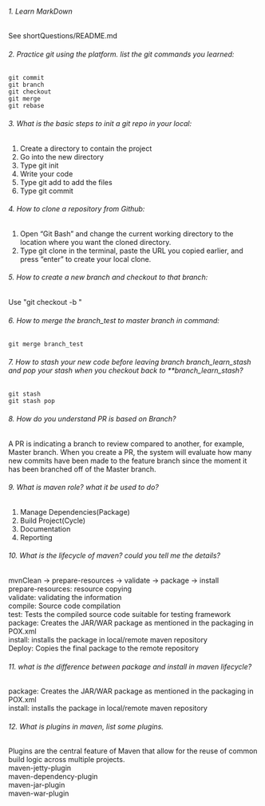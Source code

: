 ###### 1. Learn MarkDown
See shortQuestions/README.md   

###### 2. Practice git using the platform. list the git commands you learned:
```
git commit
git branch
git checkout
git merge
git rebase
```

###### 3. What is the basic steps to init a git repo in your local:   
1. Create a directory to contain the project  
2. Go into the new directory   
3. Type git init   
4. Write your code   
5. Type git add to add the files   
6. Type git commit   

###### 4. How to clone a repository from Github:   
1. Open “Git Bash” and change the current working directory to the location where you want the cloned directory.   
2. Type git clone in the terminal, paste the URL you copied earlier, and press “enter” to create your local clone.   

###### 5. How to create a new branch and checkout to that branch:   
Use "git checkout -b <new branch name>"   

###### 6. How to merge the branch_test to master branch in command:   
```
git merge branch_test   
```

###### 7. How to stash your new code before leaving branch branch_learn_stash and pop your stash when you checkout back to **branch_learn_stash?   
```
git stash   
git stash pop   
```

###### 8. How do you understand PR is based on Branch?   
A PR is indicating a branch to review compared to another, for example, Master branch. When you create a PR, the system will evaluate how many new commits have been made to the feature branch since the moment it has been branched off of the Master branch.   

###### 9. What is maven role? what it be used to do?   
1. Manage Dependencies(Package)   
2. Build Project(Cycle)   
3. Documentation   
4. Reporting   

###### 10. What is the lifecycle of maven? could you tell me the details?   
mvnClean -> prepare-resources -> validate -> package -> install   
prepare-resources: resource copying   
validate: validating the information   
compile: Source code compilation   
test: Tests the compiled source code suitable for testing framework   
package: Creates the JAR/WAR package as mentioned in the packaging in POX.xml   
install: installs the package in local/remote maven repository   
Deploy: Copies the final package to the remote repository   

###### 11. what is the difference between package and install in maven lifecycle?   
package: Creates the JAR/WAR package as mentioned in the packaging in POX.xml  
install: installs the package in local/remote maven repository   

###### 12. What is plugins in maven, list some plugins.   
Plugins are the central feature of Maven that allow for the reuse of common build logic across multiple projects.   
maven-jetty-plugin   
maven-dependency-plugin   
maven-jar-plugin   
maven-war-plugin   



